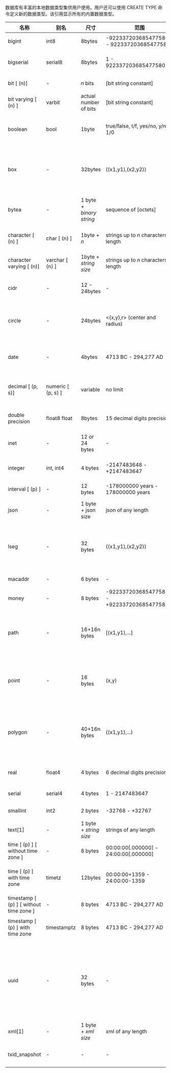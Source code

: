 数据库有丰富的本地数据类型集供用户使用。用户还可以使用 CREATE TYPE 命令定义新的数据类型。该引用显示所有的内置数据类型。

|          名称         | 别名          | 尺寸             | 范围                        |               描述                    |
| ------------------ | ------------- | ---------------- | ------------------------ | --------------------------------- |
|   bigint      | int8      | 8bytes      | -9223372036854775808 - 9223372036854775807      |  大范围整数      |
|    bigserial       | serial8       | 8bytes        | 1 - 9223372036854775807                       |    大的自动增量整数    |
|     bit [ (n)]        |      -         | *n* bits         | [bit string constant]     |       固定长度位串         |
|  bit varying [ (n) ]       | varbit      | actual   number of bits    | [bit   string constant]      |    可变长度位串             |
|    boolean          | bool      | 1byte          | true/false,   t/f, yes/no, y/n, 1/0              |    逻辑布尔（true / false）|
|   box             |        -      | 32bytes         | ((x1,y1),(x2,y2))          |   平面中的矩形框，分配键列中不允许  |
|  bytea        |          -            | 1 byte + *binary string* | sequence   of [octets]    | 可变长度二进制字符串        |
|             character [ (n) ]             | char   [ (n) ]       | 1byte + *n*             | strings up to *n* characters in length         |                   定长的空白填充                   |
|         character  varying [ (n)]         | varchar   [ (n) ]    | 1byte + *string size*   | strings up to *n* characters in length         |                   受限的可变长度                  |
|                   cidr                    |       -               | 12 - 24bytes           |           -                                       |                    IPv4 和 IPv6 网络                    |
|                  circle                   |           -           | 24bytes                 | <(x,y),r>   (center and radius)                  |           平面的圆，不允许在分配键列中            |
|                   date                    |          -            | 4bytes                  | 4713 BC - 294,277 AD                           |                日历日期（年，月，日）                |
|             decimal [ (p, s)]             | numeric   [ (p, s) ] | variable                   | no   limit                                       |                 用户指定的精度，精确                 |
|            double   precision             | float8   float       | 8bytes                  | 15   decimal digits precision                    |                   可变精度，不精确                   |
|                   inet                    |               -       | 12  or 24 bytes           |       -                                           |                IPv4 或 IPv6 网络地址               |
|                  integer                  | int,   int4          | 4 bytes                  | -2147483648 - +2147483647                     |                   通常选择整数类型                   |
|            interval   [ (p) ]             |     -                 | 12 bytes                 | -178000000 years - 178000000 years             |                       时间跨度                       |
|                   json                    |        -              | 1 byte + json size       | json   of any length                             |                  不受限制的可变长度                  |
|                   lseg                    |       -               | 32 bytes                 | ((x1,y1),(x2,y2))                                |          平面中的线段，分配键列中不允许     |
|                  macaddr                  |      -                | 6 bytes                  |    -                                              |                      MAC 地址                      |
|                   money                   |          -       | 8 bytes                  | -92233720368547758.08 -  +92233720368547758.07 |                       货币金额                       |
|                   path                    |       -               | 16+16n  bytes             | [(x1,y1),...]                                    |       平面上的几何路径，分布关键列中不允许        |
|                   point                   |          -            | 16 bytes                 | (x,y)                                            |        平面上的几何点，分布关键列中不允许        |
|                  polygon                  |            -          | 40+16n  bytes             | ((x1,y1),...)                                    |    在平面中封闭的几何路径，分配关键列中不允许     |
|                   real                    | float4               | 4 bytes                  | 6   decimal digits precision                     |                   可变精度，不准确                   |
|                  serial                   | serial4              | 4 bytes                  | 1 - 2147483647                                |                     自动增量整数                     |
|                 smallint                  | int2                 | 2 bytes                  | -32768 - +32767                               |                      小范围整数                      |
|                  text[1]                  |           -           | 1 byte + *string size*   | strings   of any length                          |                      变量无限长                      |
|   time   [ (p) ] [ without time zone ]    |           -           | 8 bytes                  | 00:00:00[.000000]   - 24:00:00[.000000]          |                     时间只有一天                     |
|       time   [ (p) ] with time zone       | timetz               | 12bytes                 | 00:00:00+1359 - 24:00:00-1359                  |                 时间只有一天，带时区                 |
| timestamp   [ (p) ] [ without time zone ] |     -                 | 8 bytes                  | 4713  BC - 294,277 AD                           |                      日期和时间                      |
|    timestamp   [ (p) ] with time zone     | timestamptz          | 8 bytes                  | 4713  BC - 294,277 AD                           |                  日期和时间，带时区                  |
|   uuid                    |         -             | 32 bytes                 |               -                                   | 根据 RFC 4122，ISO / IEC 9834-8：2005的通用唯一标识符 |
|    xml[1]                   |            -          | 1 byte + *xml size*      | xml   of any length                              |                      变量无限长                      |
|    txid_snapshot       |      -         |           -        |     -            |                   用户级事务 ID 快照                   |
